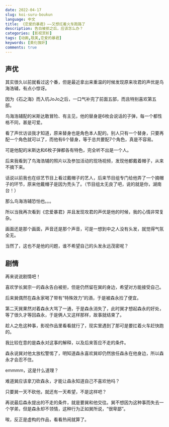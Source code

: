 ```yaml
---
date: 2022-04-17
slug: koi-suru-boukun
language: 中文
title: 《恋爱的暴君》——又想扛着火车跑路了
description: 告白被拒之后，应该怎么办？
categories: [影视赏析]
tags: [动画,耽美,恋爱的暴君]
keywords: [美化强奸]
comments: true
---
```


## 声优

其实很久以前就看过这个番，但是最近拿出来重温的时候发现原来攻君的声优是鸟海浩辅，有点小惊讶。

因为《石之海》而入坑JoJo之后，一口气补完了前面五部，而且特别喜欢第五部。

鸟海浩辅配的米斯达敢冒险、有主见，他的替身是6枚会说话的子弹，每一个都性格不同，甚是可爱。

看了声优访谈我才知道，原来替身也是角色本人配的。别人只有一个替身，只要再配一个角色就可以了，而他有6个替身，等于总共要配7个角色，真是不容易。

可是他配的米斯达和6枚子弹都各有特色，完全听不出是一个人。

后来我看到了鸟海浩辅的照片以及参加活动的现场视频，发现他都戴着帽子，从来不摘下来。

话说以前我也在综艺节目上看过戴帽子的艺人，后来节目组专门给他弄了一个摘帽子的环节，原来他戴帽子是因为秃头了。（节目组太无良了吧，说的就是你，湖南台！）

那么鸟海浩辅恐怕也。。。

所以当我再次看到《恋爱暴君》并且发现攻君的声优是他的时候，我的心情非常复杂。

画面还是那个画面，声音还是那个声音，可是一想到中之人没有头发，就觉得气氛全无。

当然了，这也不是他的问题，谁不希望自己的头发永远茂密呢？

## 剧情

再来说说剧情吧！

喜欢学长巽宗一的森永告白被拒，但是仍然留在巽的身边，希望对方能接受自己。

后来巽偶然在森永家喝了带有“特殊效力”的酒，于是被森永捡了便宜。

第二天巽果然对着森永大骂了一通，于是森永消失了，此时巽才想起森永的好处，等了很久才等回森永，于是俩人又这样那样，故事就结束了。

趁人之危这种事，影视作品里看看就行了，现实里遇到了那可是要扛着火车赶快跑的。

我比较在意的是森永对这事的解释，以及后来答应不走的条件。

森永说巽对他太放松警惕了，明知道森永喜欢巽却仍然放任森永在他身边，所以森永才会忍不住。

emmmm，这是什么道理？

难道巽应该拿刀砍森永，才能让森永知道自己不喜欢他吗？

只要巽一天不砍他，就还有一天希望，不是这样吧？

再说最后森永提出的不走的条件，就是要巽和他交往。巽不想因为这种事而失去一个学弟，但是森永却不领情，这种行为正如巽所说，“很卑鄙”。

唉，反正是虚构的作品，看看热闹就算了。

